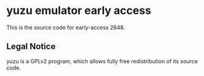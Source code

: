 yuzu emulator early access
=============

This is the source code for early-access 2648.

## Legal Notice

yuzu is a GPLv2 program, which allows fully free redistribution of its source code.